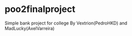 # poo2finalproject
Simple bank project for college
By Vextrion(PedroHKD) and MadLucky(AxelVarreira)
